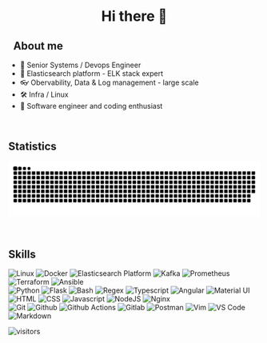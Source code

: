 <h1 align="center"> Hi there 👋 </h1>

<h2 align="left" font-weight="bold">&nbsp;&nbsp;About me</h2>

<ul>
  <li>💼 Senior Systems / Devops Engineer </li>
  <li>📖 Elasticsearch platform - ELK stack expert</li>
  <li>👓 Obervability, Data & Log management - large scale</li>
  <li>🛠️ Infra / Linux </li>
  <li>🎨 Software engineer and coding enthusiast</li>
</ul>
<br>

<h2>Statistics</h2>
<!--<p align="center"><img align="center" height="165px" src="https://github-readme-stats.vercel.app/api?username=mashb1t&count_private=true&show_icons=true&theme=tokyonight" /><img align="center" height="165px" src="https://github-readme-stats.vercel.app/api/top-langs/?username=mashb1t&layout=compact&theme=aura&langs_count=9" />
</p>-->
<p align="center">
  <picture>
    <source media="(prefers-color-scheme: dark)" srcset="https://raw.githubusercontent.com/magorbalassy/magorbalassy/snake/github-contribution-grid-snake-dark.svg" />
    <source media="(prefers-color-scheme: light)" srcset="https://raw.githubusercontent.com/magorbalassy/magorbalassy/snake/github-contribution-grid-snake-light.svg" />
    <img alt="github-snake" src="https://raw.githubusercontent.com/magorbalassy/magorbalassy/snake/github-contribution-grid-snake-dark.svg" />
  </picture>
</p>

<br>


<h2 align="left">Skills</h2>
<div style="display: inline-block;">
<img src="https://skillicons.dev/icons?i=linux" title="Linux"/>
<img src="https://skillicons.dev/icons?i=docker" title="Docker" />
<img src="https://skillicons.dev/icons?i=elasticsearch" title="Elasticsearch Platform" />
<img src="https://skillicons.dev/icons?i=kafka" title="Kafka" />
<img src="https://skillicons.dev/icons?i=prometheus" title="Prometheus"/>
<img src="https://skillicons.dev/icons?i=terraform" title="Terraform" />
<img src="https://skillicons.dev/icons?i=ansible" title="Ansible" />
<br>
<img src="https://skillicons.dev/icons?i=py" title="Python" />
<img src="https://skillicons.dev/icons?i=flask" title="Flask" />
<img src="https://skillicons.dev/icons?i=bash" title="Bash" />
<img src="https://skillicons.dev/icons?i=regex" title="Regex" />
<img src="https://skillicons.dev/icons?i=ts" title="Typescript" />
<img src="https://skillicons.dev/icons?i=angular" title="Angular" />
<img src="https://skillicons.dev/icons?i=materialui" title="Material UI" />
<img src="https://skillicons.dev/icons?i=html" title="HTML" />
<img src="https://skillicons.dev/icons?i=css" title="CSS" />
<img src="https://skillicons.dev/icons?i=js" title="Javascript" />
<img src="https://skillicons.dev/icons?i=nodejs" title="NodeJS" />
<img src="https://skillicons.dev/icons?i=nginx"  title="Nginx" />
<br>
<img src="https://skillicons.dev/icons?i=git" title="Git"/>
<img src="https://skillicons.dev/icons?i=github" title="Github"/>
<img src="https://skillicons.dev/icons?i=githubactions" title="Github Actions"/>
<img src="https://skillicons.dev/icons?i=gitlab" title="Gitlab"/>
<img src="https://skillicons.dev/icons?i=postman" title="Postman"/>
<img src="https://skillicons.dev/icons?i=vim" title="Vim"/>
<img src="https://skillicons.dev/icons?i=vscode" title="VS Code"/>
<img src="https://skillicons.dev/icons?i=md" title="Markdown"/>
<br>
</div>
<br>

![visitors](https://visitor-badge.laobi.icu/badge?page_id=magorbalassy.magorbalassy.visitor-badge)
<!--
**magorbalassy/magorbalassy** is a ✨ _special_ ✨ repository because its `README.md` (this file) appears on your GitHub profile.

Here are some ideas to get you started:

- 🔭 I’m currently working on ...
- 🌱 I’m currently learning ...
- 👯 I’m looking to collaborate on ...
- 🤔 I’m looking for help with ...
- 💬 Ask me about ...
- 📫 How to reach me: ...
- 😄 Pronouns: ...
- ⚡ Fun fact: ...
-->
